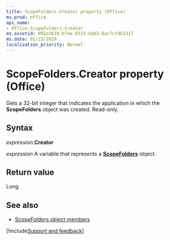 ```yaml
---
title: ScopeFolders.Creator property (Office)
ms.prod: office
api_name:
- Office.ScopeFolders.Creator
ms.assetid: 892e3619-b74e-8323-6ab2-8ac7cf4b3317
ms.date: 01/23/2019
localization_priority: Normal
---
```



# ScopeFolders.Creator property (Office)

Gets a 32-bit integer that indicates the application in which the **ScopeFolders** object was created. Read-only.


## Syntax

_expression_.**Creator**

_expression_ A variable that represents a **[ScopeFolders](Office.ScopeFolders.md)** object.


## Return value

Long


## See also

- [ScopeFolders object members](overview/Library-Reference/scopefolders-members-office.md)



[!include[Support and feedback](~/includes/feedback-boilerplate.md)]